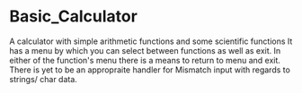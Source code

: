 # Basic_Calculator
A calculator with simple arithmetic functions and some scientific functions
It has a menu by which you can select between functions as well as exit.
In either of the function's menu there is a means to return to menu and exit.
There is yet to be an appropraite handler for Mismatch input with regards to strings/ char data.
